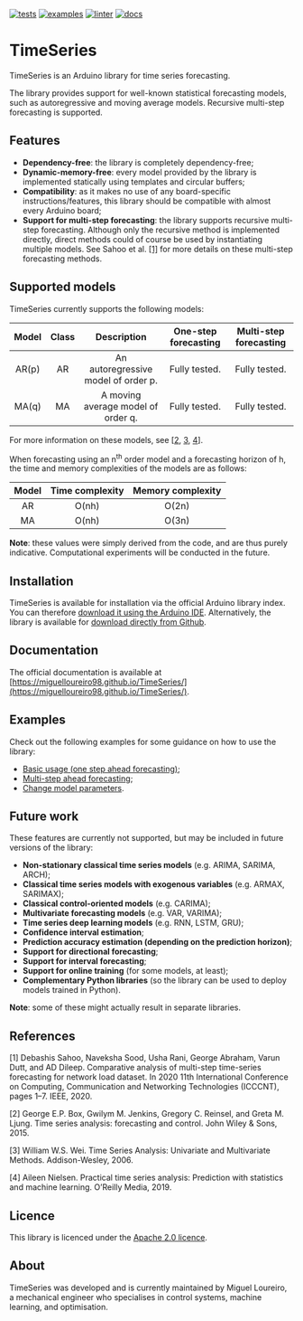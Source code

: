 [![tests](https://github.com/MiguelLoureiro98/TimeSeries/actions/workflows/tests.yml/badge.svg)](https://github.com/MiguelLoureiro98/TimeSeries/actions/workflows/tests.yml)  [![examples](https://github.com/MiguelLoureiro98/TimeSeries/actions/workflows/examples.yml/badge.svg)](https://github.com/MiguelLoureiro98/TimeSeries/actions/workflows/examples.yml)  [![linter](https://github.com/MiguelLoureiro98/TimeSeries/actions/workflows/linter.yml/badge.svg)](https://github.com/MiguelLoureiro98/TimeSeries/actions/workflows/linter.yml)  [![docs](https://github.com/MiguelLoureiro98/TimeSeries/actions/workflows/docs.yml/badge.svg)](https://github.com/MiguelLoureiro98/TimeSeries/actions/workflows/docs.yml)

# TimeSeries

TimeSeries is an Arduino library for time series forecasting.

The library provides support for well-known statistical forecasting models, such as autoregressive and moving average models. Recursive multi-step forecasting is supported.

## Features

- **Dependency-free**: the library is completely dependency-free;
- **Dynamic-memory-free**: every model provided by the library is implemented statically using templates and circular buffers;
- **Compatibility**: as it makes no use of any board-specific instructions/features, this library should be compatible with almost every Arduino board;
- **Support for multi-step forecasting**: the library supports recursive multi-step forecasting. Although only the recursive method is implemented directly, direct methods could of course be used by instantiating multiple models. See Sahoo et al. [[1]](#1) for more details on these multi-step forecasting methods.

## Supported models

TimeSeries currently supports the following models:

| Model | Class | Description | One-step forecasting | Multi-step forecasting |
| :----: | :----: | :----: | :----: | :----: |
| AR(p) | AR | An autoregressive model of order p. | Fully tested. | Fully tested. |
| MA(q) | MA | A moving average model of order q. | Fully tested. | Fully tested. |

For more information on these models, see [[2](#2), [3](#3), [4](#4)].

When forecasting using an n<sup>th</sup> order model and a forecasting horizon of h, the time and memory complexities of the models are as follows:

| Model | Time complexity | Memory complexity |
| :----: | :----: | :----: |
| AR | O(nh) | O(2n) |
| MA | O(nh) | O(3n) |

**Note**: these values were simply derived from the code, and are thus purely indicative. Computational experiments will be conducted in the future.

## Installation

TimeSeries is available for installation via the official Arduino library index. You can therefore [download it using the Arduino IDE](https://docs.arduino.cc/software/ide-v2/tutorials/ide-v2-installing-a-library/). Alternatively, the library is available for [download directly from Github](https://www.youtube.com/watch?v=WuqEAUirXw0).

## Documentation

The official documentation is available at [https://miguelloureiro98.github.io/TimeSeries/](https://miguelloureiro98.github.io/TimeSeries/).

## Examples

Check out the following examples for some guidance on how to use the library:

- [Basic usage (one step ahead forecasting)](examples/basics/basics.ino);
- [Multi-step ahead forecasting](examples/multi_step/multi_step.ino);
- [Change model parameters](examples/change_parameters/change_parameters.ino).

## Future work

These features are currently not supported, but may be included in future versions of the library:

- **Non-stationary classical time series models** (e.g. ARIMA, SARIMA, ARCH);
- **Classical time series models with exogenous variables** (e.g. ARMAX, SARIMAX);
- **Classical control-oriented models** (e.g. CARIMA); 
- **Multivariate forecasting models** (e.g. VAR, VARIMA);
- **Time series deep learning models** (e.g. RNN, LSTM, GRU);
- **Confidence interval estimation**;
- **Prediction accuracy estimation (depending on the prediction horizon)**;
- **Support for directional forecasting**;
- **Support for interval forecasting**;
- **Support for online training** (for some models, at least);
- **Complementary Python libraries** (so the library can be used to deploy models trained in Python).

**Note**: some of these might actually result in separate libraries.

## References

<a id="1">[1]</a> Debashis Sahoo, Naveksha Sood, Usha Rani, George Abraham, Varun Dutt, and AD Dileep. Comparative analysis of multi-step time-series forecasting for network load dataset. In 2020 11th International Conference on Computing, Communication and Networking Technologies (ICCCNT), pages 1–7. IEEE, 2020.

<a id="2">[2]</a> George E.P. Box, Gwilym M. Jenkins, Gregory C. Reinsel, and Greta M. Ljung. Time series analysis: forecasting and control. John Wiley & Sons, 2015.

<a id="3">[3]</a> William W.S. Wei. Time Series Analysis: Univariate and Multivariate Methods. Addison-Wesley, 2006.

<a id="4">[4]</a> Aileen Nielsen. Practical time series analysis: Prediction with statistics and machine learning. O’Reilly Media, 2019.

## Licence

This library is licenced under the [Apache 2.0 licence](LICENSE).

## About

TimeSeries was developed and is currently maintained by Miguel Loureiro, a mechanical engineer who specialises in control systems, machine learning, and optimisation.
